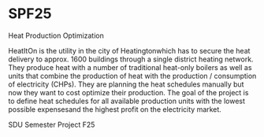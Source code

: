# SPF25
Heat Production Optimization

HeatItOn is the utility in the city of Heatingtonwhich has to secure the heat delivery to approx. 1600 buildings through a single district heating network. They produce heat with a number of traditional heat-only boilers as well as units that combine the production of heat with the production / consumption of electricity (CHPs). They are planning the heat schedules manually but now they want to cost optimize their production. The goal of the project is to define heat schedules for all available production units with the lowest possible expensesand the highest profit on the electricity market.

SDU Semester Project F25
